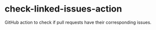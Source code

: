 # check-linked-issues-action

GitHub action to check if pull requests have their corresponding issues.
